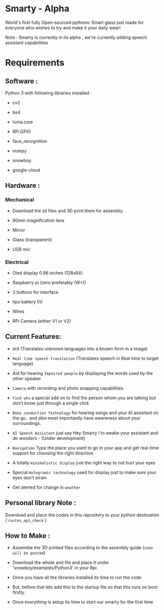 # Smarty -  Alpha

World's first fully Open-sourced pythonic Smart glass just made for everyone who wishes to try and make it your daily wear!

Note : Smarty is currently in its alpha , we're currently adding speech assistant capabilities 

# Requirements 

## Software :

Python 3 with following libraries installed :

* cv2

* bs4

* luma.core

* RPi.GPIO

* face_recognition

* numpy 

* snowboy

* google-cloud


## Hardware :

### Mechanical 

* Download the stl files and 3D print them for assembly.

* 60mm magnification lens

* Mirror

* Glass (transparent)

* USB mic 

### Electrical 

* Oled display 0.96 inches (128x64)

* Raspberry pi (zero preferably (W*))

* 3 buttons for interface

* lipo battery 5V 

* Wires

* RPi Camera (either V1 or V2)

## Current Features: 

* `OCR` (Translates unknown languages into a known form in a image)

* `Real time speech translation` (Translates speech in Real time to target language)

* Aid for hearing `Impaired people` by displaying the words used by the other speaker

* `Camera` with recording and photo snapping capabilities

* `Find who` a special add on to find the person whom you are talking but don't know just through a single click

* `Bone conduction Technology` for hearing songs and your AI assistant on the go.. and also most importantly have awareness about your surroundings.

* `AI Speech Assistant` just say Hey Smarty ! to awake your assistant and do wonders - (Under development)

* `Navigation` Type the place you want to go in your app and get real-time support for choosing the right direction

* A totally `minimalistic display` just the right way to not hurt your eyes

* Special `Hologramic technology` used for display just to make sure your eyes don't strain

* Get alerted for change in `weather`

## Personal library Note :

Download and place the codes in this repository to your python destination ( `routes_api_check` )

## How to Make :

* Assemble the 3D printed files according to the assembly guide (`soon will be posted`)

* Download the whole and file and place it under 'snowboy/examples/Python3' in your Rpi.

* Once you have all the libraries installed its time to run the code 

* But, before that lets add this to the startup file so that this runs on boot firstly.

* Once everything is setup its time to start our smarty for the first time 


